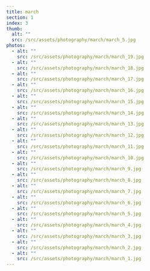 ```yaml
---
title: march
section: 1
index: 3
thumb:
  alt: ""
  src: /src/assets/photography/march/march_5.jpg
photos:
  - alt: ""
    src: /src/assets/photography/march/march_19.jpg
  - alt: ""
    src: /src/assets/photography/march/march_18.jpg
  - alt: ""
    src: /src/assets/photography/march/march_17.jpg
  - alt: ""
    src: /src/assets/photography/march/march_16.jpg
  - alt: ""
    src: /src/assets/photography/march/march_15.jpg
  - alt: ""
    src: /src/assets/photography/march/march_14.jpg
  - alt: ""
    src: /src/assets/photography/march/march_13.jpg
  - alt: ""
    src: /src/assets/photography/march/march_12.jpg
  - alt: ""
    src: /src/assets/photography/march/march_11.jpg
  - alt: ""
    src: /src/assets/photography/march/march_10.jpg
  - alt: ""
    src: /src/assets/photography/march/march_9.jpg
  - alt: ""
    src: /src/assets/photography/march/march_8.jpg
  - alt: ""
    src: /src/assets/photography/march/march_7.jpg
  - alt: ""
    src: /src/assets/photography/march/march_6.jpg
  - alt: ""
    src: /src/assets/photography/march/march_5.jpg
  - alt: ""
    src: /src/assets/photography/march/march_4.jpg
  - alt: ""
    src: /src/assets/photography/march/march_3.jpg
  - alt: ""
    src: /src/assets/photography/march/march_2.jpg
  - alt: ""
    src: /src/assets/photography/march/march_1.jpg
---
```

